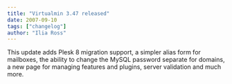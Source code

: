```yaml
---
title: "Virtualmin 3.47 released"
date: 2007-09-10
tags: ["changelog"]
author: "Ilia Ross"
---
```


This update adds Plesk 8 migration support, a simpler alias form for mailboxes, the ability to change the MySQL password separate for domains, a new page for managing features and plugins, server validation and much more.

